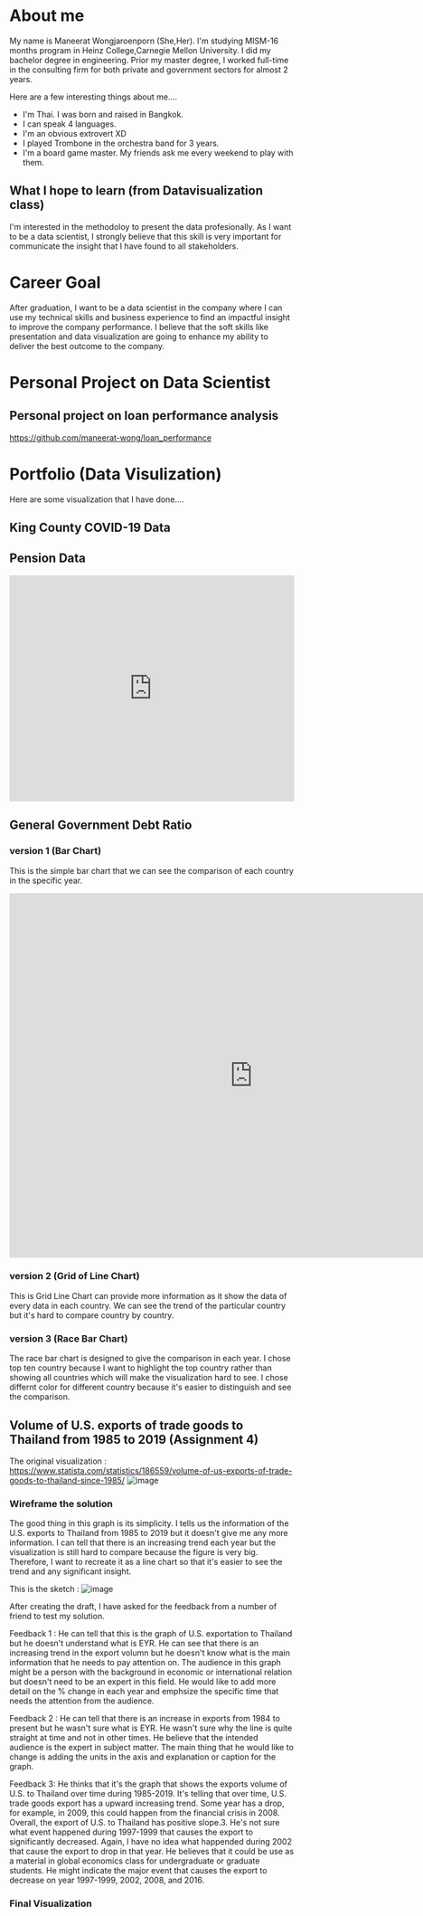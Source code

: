 # About me
My name is Maneerat Wongjaroenporn (She,Her). I'm studying MISM-16 months program in Heinz College,Carnegie Mellon University.
I did my bachelor degree in engineering. Prior my master degree, I worked full-time in the consulting firm for both private and government sectors for almost 2 years.

Here are a few interesting things about me....
- I'm Thai. I was born and raised in Bangkok.
- I can speak 4 languages.
- I'm an obvious extrovert XD
- I played Trombone in the orchestra band for 3 years.
- I'm a board game master. My friends ask me every weekend to play with them.

## What I hope to learn (from Datavisualization class)
I'm interested in the methodoloy to present the data profesionally. As I want to be a data scientist, I strongly believe that this skill is very important for communicate the insight that I have found to all stakeholders.

# Career Goal
After graduation, I want to be a data scientist in the company where I can use my technical skills and business experience to find an impactful insight to improve the company performance. I believe that the soft skills like presentation and data visualization are going to enhance my ability to deliver the best outcome to the company.

# Personal Project on Data Scientist
## Personal project on loan performance analysis

https://github.com/maneerat-wong/loan_performance

# Portfolio (Data Visulization)
Here are some visualization that I have done....

## King County COVID-19 Data
<div class="flourish-embed flourish-chart" data-src="visualisation/3707683" data-url="https://flo.uri.sh/visualisation/3707683/embed" aria-label=""><script src="https://public.flourish.studio/resources/embed.js"></script></div>

## Pension Data
<iframe title="Pension Data" aria-label="chart" id="datawrapper-chart-swas4" src="https://datawrapper.dwcdn.net/swas4/1/" scrolling="no" frameborder="0" style="width: 0; min-width: 100% !important; border: none;" height="400"></iframe><script type="text/javascript">!function(){"use strict";window.addEventListener("message",(function(a){if(void 0!==a.data["datawrapper-height"])for(var e in a.data["datawrapper-height"]){var t=document.getElementById("datawrapper-chart-"+e)||document.querySelector("iframe[src*='"+e+"']");t&&(t.style.height=a.data["datawrapper-height"][e]+"px")}}))}();
</script>

## General Government Debt Ratio 

### version 1 (Bar Chart)
This is the simple bar chart that we can see the comparison of each country in the specific year.
<iframe src="https://data.oecd.org/chart/65Ff" width="860" height="645" style="border: 0" mozallowfullscreen="true" webkitallowfullscreen="true" allowfullscreen="true"><a href="https://data.oecd.org/chart/65Ff" target="_blank">OECD Chart: General government debt, Total, % of GDP, Annual, 2015</a></iframe>

### version 2 (Grid of Line Chart)
This is Grid Line Chart can provide more information as it show the data of every data in each country. We can see the trend of the particular country but it's hard to compare country by country.
<div class="flourish-embed flourish-chart" data-src="visualisation/3722143" data-url="https://flo.uri.sh/visualisation/3722143/embed" aria-label=""><script src="https://public.flourish.studio/resources/embed.js"></script></div>

### version 3 (Race Bar Chart)
The race bar chart is designed to give the comparison in each year. I chose top ten country because I want to highlight the top country rather than showing all countries which will make the visualization hard to see. I chose differnt color for different country because it's easier to distinguish and see the comparison.
<div class="flourish-embed flourish-bar-chart-race" data-src="visualisation/3747893" data-url="https://flo.uri.sh/visualisation/3747893/embed" aria-label=""><script src="https://public.flourish.studio/resources/embed.js"></script></div>

## Volume of U.S. exports of trade goods to Thailand from 1985 to 2019 (Assignment 4)

The original visualization : https://www.statista.com/statistics/186559/volume-of-us-exports-of-trade-goods-to-thailand-since-1985/
![image](original_viz.png)

### Wireframe the solution
The good thing in this graph is its simplicity. I tells us the information of the U.S. exports to Thailand from 1985 to 2019 but it doesn't give me any more information. I can tell that there is an increasing trend each year but the visualization is still hard to compare because the figure is very big. Therefore, I want to recreate it as a line chart so that it's easier to see the trend and any significant insight.

This is the sketch :
![image](sketch.png)

After creating the draft, I have asked for the feedback from a number of friend to test my solution.

Feedback 1 : He can tell that this is the graph of U.S. exportation to Thailand but he doesn't understand what is EYR. He can see that there is an increasing trend in the export volumn but he doesn't know what is the main information that he needs to pay attention on. The audience in this graph might be a person with the background in economic or international relation but doesn't need to be an expert in this field. He would like to add more detail on the % change in each year and emphsize the specific time that needs the attention from the audience.

Feedback 2 : He can tell that there is an increase in exports from 1984 to present but he wasn't sure what is EYR. He wasn't sure why the line is quite straight at time and not in other times. He believe that the intended audience is the expert in subject matter. The main thing that he would like to change is adding the units in the axis and explanation or caption for the graph.

Feedback 3: He thinks that it's the graph that shows the exports volume of U.S. to Thailand over time during 1985-2019. It's telling that over time, U.S. trade goods export has a upward increasing trend. Some year has a drop, for example, in 2009, this could happen from the financial crisis in 2008. Overall, the export of U.S. to Thailand has positive slope.3. He's not sure what event happened during 1997-1999 that causes the export to significantly decreased. Again, I have no idea what happended during 2002 that cause the export to drop in that year. He believes that it could be use as a material in global economics class for undergraduate or graduate students. He might indicate the major event that causes the export to decrease on year 1997-1999, 2002, 2008, and 2016.

### Final Visualization
